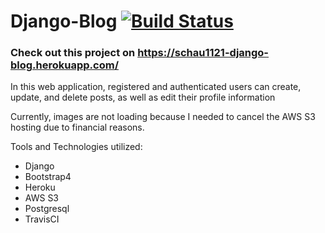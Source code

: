 # Django-Blog [![Build Status](https://travis-ci.com/schau1121/Django-Blog.svg?branch=master)](https://travis-ci.com/schau1121/Django-Blog)
### Check out this project on https://schau1121-django-blog.herokuapp.com/

In this web application, registered and authenticated users can create, update, and delete posts, as well as edit their profile information

Currently, images are not loading because I needed to cancel the AWS S3 hosting due to financial reasons.

Tools and Technologies utilized:
- Django
- Bootstrap4
- Heroku
- AWS S3
- Postgresql
- TravisCI
